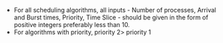 * For all scheduling algorithms, all inputs -  Number of processes, Arrival and Burst times, Priority, Time Slice - should be given in the form of positive integers preferably less than 10.
* For algorithms with priority, priority 2> priority 1



